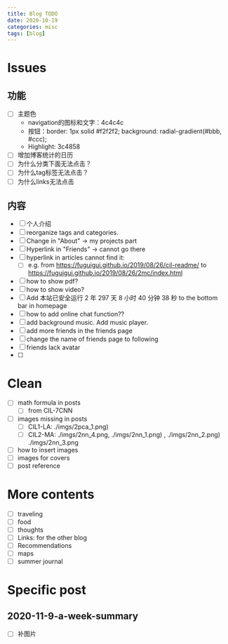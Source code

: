 ```yaml
---
title: Blog TODO
date: 2020-10-19
categories: misc
tags: [blog]
---
```


# Issues

## 功能

- [ ] 主题色
  - navigation的图标和文字：4c4c4c
  - 按钮：border: 1px solid #f2f2f2;
    background: radial-gradient(#bbb, #ccc);
  - Highlight: 3c4858
- [ ] 增加博客统计的日历
- [ ] 为什么分类下面无法点击？
- [ ] 为什么tag标签无法点击？
- [ ] 为什么links无法点击

## 内容

- [ ] 个人介绍
- [ ] reorganize tags and categories.
- [ ] Change in "About" ->  my projects part
- [ ] Hyperlink in "Friends" -> cannot go there
- [ ] hyperlink in articles cannot find it:
  - [ ] e.g. from https://fuguigui.github.io/2019/08/26/cil-readme/ to  https://fuguigui.github.io/2019/08/26/2mc/index.html
- [ ] how to show pdf?
- [ ] how to show video?
- [ ] Add 本站已安全运行 2 年 297 天 8 小时 40 分钟 38 秒 to the bottom bar in homepage
- [ ] how to add online chat function??
- [ ] add background music. Add music player.
- [ ] add more friends in the friends page
- [ ] change the name of friends page to following 
- [ ] friends lack avatar
- [ ] 



# Clean 

- [ ] math formula in posts
  - [ ] from CIL-7CNN
- [ ] images missing in posts
  - [ ] CIL1-LA: ./imgs/2pca_1.png)
  - [ ] CIL2-MA: ./imgs/2nn_4.png, ./imgs/2nn_1.png) , ./imgs/2nn_2.png) ./imgs/2nn_3.png
- [ ] how to insert images
- [ ] images for covers
- [ ] post reference

# More contents

- [ ] traveling
- [ ] food
- [ ] thoughts
- [ ] Links: for the other blog
- [ ] Recommendations
- [ ] maps
- [ ] summer journal

# Specific post

## 2020-11-9-a-week-summary

- [ ] 补图片